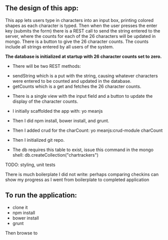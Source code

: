 ## The design of this app:


This app lets users type in characters into an input box, printing colored shapes as each character
is typed. Then when the user presses the enter key (submits the form) there is a REST call to send the string entered
to the server, where the counts for each of the 26 characters will be updated in mongo. There is a button to give the 26
character counts. The counts include all strings entered by all users of the system.

**The database is initialized at startup with 26 character counts set to zero.**

* There will be two REST methods:

- sendString which is a put with the string, causing whatever characters were entered to be counted and updated in the database.
- getCounts which is a get and fetches the 26 character counts.

* There is a single view with the input field and a button to update the display of the character counts.

* I initially scaffolded the app with:
yo meanjs

* Then I did npm install, bower install, and grunt.

* Then I added crud for the charCount:
yo meanjs:crud-module charCount

* Then I initialized git repo.

* The db requires this table to exist, issue this command in the mongo shell:
db.createCollection("chartrackers")

TODO: styling, unit tests

There is much boilerplate I did not write: perhaps comparing checkins can show my progress as I went from boilerplate
to completed application

## To run the application:
* clone it
* npm install
* bower install
* grunt

Then browse to